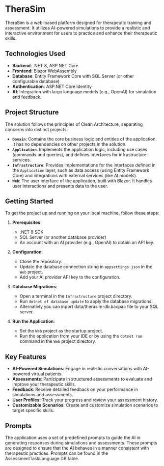 # TheraSim

TheraSim is a web-based platform designed for therapeutic training and assessment. It utilizes AI-powered simulations to provide a realistic and interactive environment for users to practice and enhance their therapeutic skills.

## Technologies Used

- **Backend**: .NET 8, ASP.NET Core
- **Frontend**: Blazor WebAssembly
- **Database**: Entity Framework Core with SQL Server (or other configurable database)
- **Authentication**: ASP.NET Core Identity
- **AI**: Integration with large language models (e.g., OpenAI) for simulation and feedback.

## Project Structure

The solution follows the principles of Clean Architecture, separating concerns into distinct projects:

- **`Domain`**: Contains the core business logic and entities of the application. It has no dependencies on other projects in the solution.
- **`Application`**: Implements the application logic, including use cases (commands and queries), and defines interfaces for infrastructure services.
- **`Infrastructure`**: Provides implementations for the interfaces defined in the `Application` layer, such as data access (using Entity Framework Core) and integrations with external services (like AI models).
- **`Web`**: The user interface of the application, built with Blazor. It handles user interactions and presents data to the user.

## Getting Started

To get the project up and running on your local machine, follow these steps:

1. **Prerequisites**:
   - .NET 8 SDK
   - SQL Server (or another database provider)
   - An account with an AI provider (e.g., OpenAI) to obtain an API key.

2. **Configuration**:
   - Clone the repository.
   - Update the database connection string in `appsettings.json` in the `Web` project.
   - Add your AI provider API key to the configuration.

3. **Database Migrations**:
   - Open a terminal in the `Infrastructure` project directory.
   - Run `dotnet ef database update` to apply the database migrations.
   - Alternativly you can inport data/therasim-db.bacpac file to your SQL server. 

4. **Run the Application**:
   - Set the `Web` project as the startup project.
   - Run the application from your IDE or by using the `dotnet run` command in the `Web` project directory.

## Key Features

- **AI-Powered Simulations**: Engage in realistic conversations with AI-powered virtual patients.
- **Assessments**: Participate in structured assessments to evaluate and improve your therapeutic skills.
- **Feedback**: Receive detailed feedback on your performance in simulations and assessments.
- **User Profiles**: Track your progress and review your assessment history.
- **Customizable Scenarios**: Create and customize simulation scenarios to target specific skills.

## Prompts

The application uses a set of predefined prompts to guide the AI in generating responses during simulations and assessments. These prompts are designed to ensure that the AI behaves in a manner consistent with therapeutic practices.
Prompts can be found in the AssessmentTaskLanguage DB table.